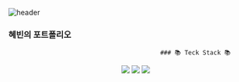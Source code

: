 ![header](https://capsule-render.vercel.app/api?type=waving&color=gradient&customColorList=14&height=300&section=header&text=YongHyeBeen&fontSize=90)
### 혜빈의 포트폴리오


                                              ### 📚 Teck Stack 📚
<div align="center">
<img src="https://img.shields.io/badge/linux-FCC624?style=flat&logo=linux&logoColor=white"/>
<img src="https://img.shields.io/badge/kalilinux-557C94?style=flat&logo=kalilinux&logoColor=white"/>
<img src="https://img.shields.io/badge/python-3776AB?style=flat&logo=python&logoColor=white"/>
</div>
